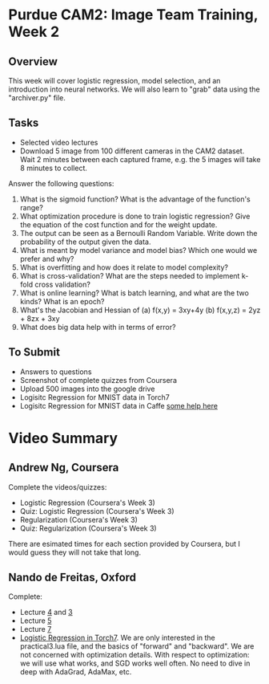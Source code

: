 # Purdue CAM2: Image Team Training, Week 2

## Overview

This week will cover logistic regression, model selection, and an introduction into neural networks. We will also learn to "grab" data using the "archiver.py" file.

## Tasks

- Selected video lectures
- Download 5 image from 100 different cameras in the CAM2 dataset. Wait 2 minutes between each captured frame, e.g. the 5 images will take 8 minutes to collect.

Answer the following questions:
  1. What is the sigmoid function? What is the advantage of the function's range?
  2. What optimization procedure is done to train logistic regression? Give the equation of the cost function and for the weight update.
  3. The output can be seen as a Bernoulli Random Variable. Write down the probability of the output given the data.
  4. What is meant by model variance and model bias? Which one would we prefer and why?
  5. What is overfitting and how does it relate to model complexity? 
  6. What is cross-validation? What are the steps needed to implement k-fold cross validation?
  7. What is online learning? What is batch learning, and what are the two kinds? What is an epoch?
  8. What's the Jacobian and Hessian of (a) f(x,y) = 3xy+4y (b) f(x,y,z) = 2yz + 8zx + 3xy
  9. What does big data help with in terms of error?

## To Submit

- Answers to questions
- Screenshot of complete quizzes from Coursera
- Upload 500 images into the google drive
- Logisitc Regression for MNIST data in Torch7
- Logisitc Regression for MNIST data in Caffe [some help here](http://caffe.berkeleyvision.org/tutorial/net_layer_blob.html)

# Video Summary 

## Andrew Ng, Coursera

Complete the videos/quizzes:

- Logistic Regression (Coursera's Week 3)
- Quiz: Logistic Regression (Coursera's Week 3)
- Regularization (Coursera's Week 3)
- Quiz: Regularization (Coursera's Week 3)

There are esimated times for each section provided by Coursera, but I would guess they will not take that long.

## Nando de Freitas, Oxford

Complete:

- Lecture [4](https://www.youtube.com/watch?v=VR0W_PNwLGw) and [3](https://www.youtube.com/watch?v=kPrHqQzCkg0)
- Lecture [5](https://www.youtube.com/watch?v=qz9bKfOqd0Y)
- Lecture [7](https://www.youtube.com/watch?v=FYgsztDxSvE)
- [Logistic Regression in Torch7](https://www.cs.ox.ac.uk/people/nando.defreitas/machinelearning/practicals/practical3.pdf). We are only interested in the practical3.lua file, and the basics of "forward" and "backward". We are not concerned with optimization details. With respect to optimization: we will use what works, and SGD works well often. No need to dive in deep with AdaGrad, AdaMax, etc.